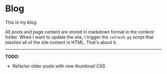 Blog
====

This is my blog.

All posts and page content are stored in markdown format in the *content* folder.  When I want to update the site, I trigger the ```refresh.py``` script that stashes all of the site content in HTML.  That's about it.

***

**TODO:**

* Refactor older posts with new thumbnail CSS
